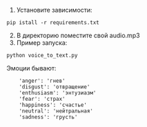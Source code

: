 1. Установите зависимости: 
```shell
pip istall -r requirements.txt
```
2. В директорию поместите свой audio.mp3
3. Пример запуска: 
```shell
python voice_to_text.py
```
Эмоции бывают: 

        'anger': 'гнев'
        'disgust': 'отвращение'
        'enthusiasm': 'энтузиазм'
        'fear': 'страх'
        'happiness': 'счастье'
        'neutral': 'нейтральная'
        'sadness': 'грусть'